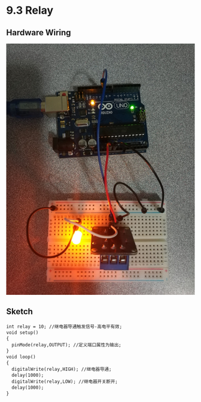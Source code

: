 # 9.3 Relay

## Hardware Wiring
![Image](../../Examples/sensor-kit-for-arduino/016_relay.jpg)

## Sketch
```
int relay = 10; //继电器导通触发信号-高电平有效;
void setup()
{
  pinMode(relay,OUTPUT); //定义端口属性为输出;
}
void loop()
{
  digitalWrite(relay,HIGH); //继电器导通;
  delay(1000);
  digitalWrite(relay,LOW); //继电器开关断开;
  delay(1000);
}
```
